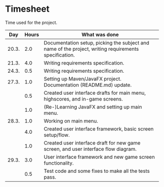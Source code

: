 # Timesheet

Time used for the project.

Day   | Hours | What was done
----- | ----- | --------------------------------
20.3. |  2.0  | Documentation setup, picking the subject and name of the project, writing requirements specification.
21.3. |  4.0  | Writing requirements specification.
24.3. |  0.5  | Writing requirements specification.
27.3. |  1.0  | Setting up Maven/JavaFX project. Documentation (README.md) update.
      |  0.5  | Created user interface drafts for main menu, highscores, and in-game screens.
      |  1.0  | (Re-)Learning JavaFX and setting up main menu.
28.3. |  1.0  | Working on main menu.
      |  4.0  | Created user interface framework, basic screen setup/flow.
      |  1.0  | Created user interface draft for new game screen, and user interface flow diagram.
29.3. |  3.0  | User interface framework and new game screen functionality.
      |  0.5  | Test code and some fixes to make all the tests pass.
